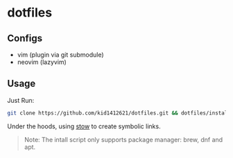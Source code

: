 # dotfiles

## Configs

- vim (plugin via git submodule)
- neovim (lazyvim)

## Usage

Just Run:
```bash
git clone https://github.com/kid1412621/dotfiles.git && dotfiles/install.sh
```

Under the hoods, using [stow](https://www.gnu.org/software/stow/) to create symbolic links.

> Note: The intall script only supports package manager: brew, dnf and apt.
